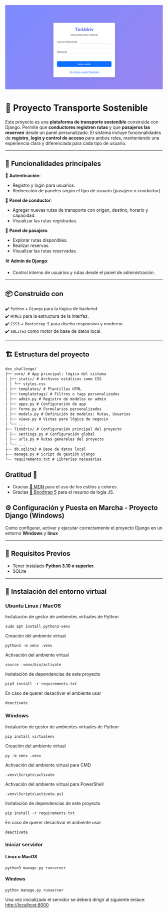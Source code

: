 ![👀](./core/static/images/tinudiv.png)
# 🚌 Proyecto Transporte Sostenible

Este proyecto es una **plataforma de transporte sostenible** construida con Django. Permite que **conductores registren rutas** y que **pasajeros las reserven** desde un panel personalizado. El sistema incluye funcionalidades de **registro, login y control de acceso** para ambos roles, manteniendo una experiencia clara y diferenciada para cada tipo de usuario.

---

## 🚀 Funcionalidades principales

🔐 **Autenticación**:
- Registro y login para usuarios.
- Redirección de paneles según el tipo de usuario (pasajero o conductor).

🚗 **Panel de conductor**:
- Agregar nuevas rutas de transporte con origen, destino, horario y capacidad.
- Visualizar las rutas registradas.

🧍 **Panel de pasajero**:
- Explorar rutas disponibles.
- Realizar reservas.
- Visualizar las rutas reservadas.

🛠️ **Admin de Django**:
- Control interno de usuarios y rutas desde el panel de administración.

---

## 📦 Construido con

✔️ `Python` + `Django` para la lógica de backend.  
✔️ `HTML5` para la estructura de la interfaz.  
✔️ `CSS3` + `Bootstrap 5` para diseño responsivo y moderno.  
✔️ `SQLite3` como motor de base de datos local.  

---

## 🏗️ Estructura del proyecto
```
dev_challenge/
├── core/ # App principal: lógica del sistema
│ ├── static/ # Archivos estáticos como CSS
│ │ └── styles.css
│ ├── templates/ # Plantillas HTML
│ ├── templatetags/ # Filtros o tags personalizados
│ ├── admin.py # Registro de modelos en admin
│ ├── apps.py # Configuración de app
│ ├── forms.py # Formularios personalizados
│ ├── models.py # Definición de modelos: Rutas, Usuarios
│ ├── views.py # Vistas para lógica de negocio
│ └── ...
├── TinUdriv/ # Configuración principal del proyecto
│ ├── settings.py # Configuración global
│ ├── urls.py # Rutas generales del proyecto
│ └── ...
├── db.sqlite3 # Base de datos local
├── manage.py # Script de gestión Django
└── requirements.txt # Librerías necesarias
```
## Gratitud 🎁
* Gracias [👀 MDN](https://developer.mozilla.org/en-US/docs/Learn_web_development/Extensions/Server-side/Django) para el uso de los estilos y colores.
* Gracias [👀 Boodtrap 5](https://getbootstrap.com/docs/5.0/getting-started/introduction/) para el resurso de logia JS.

## ⚙️ Configuración y Puesta en Marcha - Proyecto Django (Windows)

Como configurar, activar y ejecutar correctamente el proyecto Django en un entorno **Windows** y **linux**

---

## 🎯 Requisitos Previos

- Tener instalado **Python 3.10 o superior**.
- SQLite

---

## 🔧 Instalación del entorno virtual

### Ubuntu Linux / MacOS
Instalación de gestor de ambientes virtuales de Python
~~~
sudo apt install python3-venv
~~~
Creación del ambiente virtual
~~~
python3 -m venv .venv
~~~
Activación del ambiente virtual
~~~
source .venv/bin/activate
~~~
Instalación de dependencias de este proyecto
~~~
pip3 install -r requirements.txt
~~~
En caso de querer desactivar el ambiente usar
~~~
deactivate
~~~

### Windows
Instalación de gestor de ambientes virtuales de Python
~~~
pip install virtualenv
~~~
Creación del ambiente virtual
~~~
py -m venv .venv
~~~
Activación del ambiente virtual para CMD
~~~
.venv\Scripts\activate
~~~
Activación del ambiente virtual para PowerShell
~~~
.venv\Scripts\activate.ps1
~~~
Instalación de dependencias de este proyecto
~~~
pip install -r requirements.txt
~~~
En caso de querer desactivar el ambiente usar
~~~
deactivate
~~~
### Iniciar servidor
#### Linux o MacOS
~~~
python3 manage.py runserver
~~~
#### Windows
~~~
python manage.py runserver
~~~

Una vez inicializado el servidor se deberá dirigir al siguiente enlace: <http://localhost:8000>